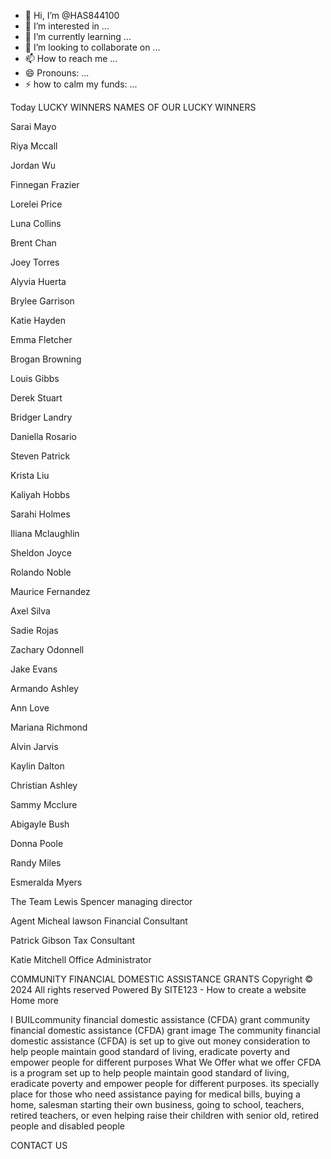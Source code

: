 - 👋 Hi, I’m @HAS844100
- 👀 I’m interested in ...
- 🌱 I’m currently learning ...
- 💞️ I’m looking to collaborate on ...
- 📫 How to reach me ...
- 😄 Pronouns: ...
- ⚡ how to calm my funds: ...

<!---
HAS844100/HAS844100 is a ✨ special ✨ repository because its `README.md` (this file) appears on your GitHub profile.
You can click the Preview link to take a look at your changes.
--->
Today LUCKY WINNERS
NAMES OF OUR LUCKY WINNERS

Sarai Mayo

Riya Mccall

Jordan Wu

Finnegan Frazier

Lorelei Price

Luna Collins

Brent Chan

Joey Torres

Alyvia Huerta

Brylee Garrison

Katie Hayden

Emma Fletcher

Brogan Browning

Louis Gibbs

Derek Stuart

Bridger Landry

Daniella Rosario

Steven Patrick

Krista Liu

Kaliyah Hobbs

Sarahi Holmes

Iliana Mclaughlin

Sheldon Joyce

Rolando Noble

Maurice Fernandez

Axel Silva

Sadie Rojas

Zachary Odonnell

Jake Evans

Armando Ashley

Ann Love

Mariana Richmond

Alvin Jarvis

Kaylin Dalton

Christian Ashley

Sammy Mcclure

Abigayle Bush

Donna Poole

Randy Miles

Esmeralda Myers

The Team
Lewis Spencer
managing director

Agent Micheal lawson
Financial Consultant

Patrick Gibson
Tax Consultant

Katie Mitchell
Office Administrator

COMMUNITY FINANCIAL DOMESTIC ASSISTANCE GRANTS
Copyright © 2024 All rights reserved
Powered By SITE123 - How to create a website
Home
more  
 
 
I BUILcommunity financial domestic assistance (CFDA) grant
community financial domestic assistance (CFDA) grant image
The community financial domestic assistance (CFDA) is set up to give out money consideration to help people maintain good standard of living, eradicate poverty and empower people for different purposes 
What We Offer
what we offer
CFDA is a program set up to help people maintain good standard of living, eradicate poverty and empower people for different purposes. its specially place for those who need assistance paying for medical bills, buying a home, salesman starting their own business, going to school, teachers, retired teachers, or even helping raise their children with senior old, retired people and disabled people

CONTACT US
